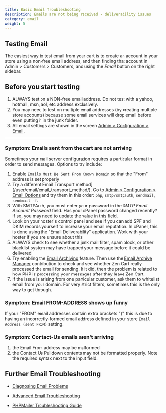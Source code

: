 ```yaml
---
title: Basic Email Troubleshooting
description: Emails are not being received - deliverability issues 
category: email
weight: 5 
---
```


## Testing Email 
The easiest way to test email from your cart is to create an account in your store using a non-free email address, and then finding that account in Admin > Customers > Customers, and using the _Email_ button on the right sidebar.

## Before you start testing
1. ALWAYS test on a NON-free email address.  Do not test with a yahoo, hotmail, msn, aol, etc address exclusively.  
1. You may need to test on multiple email addresses (by creating multiple store accounts) because some email services will drop email before even putting it in the junk folder. 
1. All email settings are shown in the screen [Admin > Configuration > Email](/user/admin_pages/configuration/configuration_emailoptions/). 

<hr>

### Symptom: Emails sent from the cart are not arriving
Sometimes your mail server configuration requires a particular format in order to send messages.
Options to try include:

1. Enable `Emails Must Be Sent From Known Domain` so that the "From" address is set properly
1. Try a different Email Transport method](/user/email/email_transport_method/). 
Go to [Admin > Configuration > Email Options](/user/admin_pages/configuration/configuration_emailoptions/) and try them in this order: `php`, `smtp/smtpauth`, `sendmail`, `sendmail -f`. 
1. With SMTPAuth, you must enter your password in the _SMTP Email Account Password_ field.  Has your cPanel password changed recently?  If so, you may need to update the value in this field. 
1. Look on your hoster's control panel and see if you can add SPF and DKIM records yourself to increase your email reputation.  In cPanel, this is done using the "Email Deliverability" application.   Work with your hoster if you are unsure about this. 
1. ALWAYS check to see whether a junk mail filter, spam block, or other blacklist system may have trapped your message before it could be delivered
1. Try enabling the [Email Archiving](/user/admin_pages/configuration/configuration_emailoptions/#email_archiving_active) feature. Then use the [Email Archive Manager](/user/email/email_archive_manager/) contribution to check and see whether Zen Cart really processed the email for sending. If it did, then the problem is related to how PHP is processing your messages after they leave Zen Cart. 
1. If the issue is arising from one particular customer, ask them to whitelist email from your domain.  For very strict filters, sometimes this is the only way to get through. 

### Symptom: Email FROM-ADDRESS shows up funny
If your "FROM" email addresses contain extra brackets ")", this is due to having an incorrectly-formed email address defined in your store `Email Address (sent FROM)` setting.

### Symptom: Contact-Us emails aren't arriving

1. the Email From address may be malformed
1. the Contact Us Pulldown contents may not be formatted properly. Note the required syntax next to the input field.

## Further Email Troubleshooting

* [Diagnosing Email Problems](/user/email/email_introduction/#diagnosing-problems)

* [Advanced Email Troubleshooting](/user/email/advanced_email_troubleshooting/)

* [PHPMailer Troubleshooting Guide](https://github.com/PHPMailer/PHPMailer/wiki/Troubleshooting)

